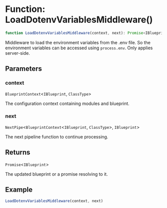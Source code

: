 # Function: LoadDotenvVariablesMiddleware()

```ts
function LoadDotenvVariablesMiddleware(context, next): Promise<IBlueprint>;
```

Middleware to load the environment variables from the .env file.
So the environment variables can be accessed using `process.env`.
Only applies server-side.

## Parameters

### context

`BlueprintContext`\<`IBlueprint`, `ClassType`\>

The configuration context containing modules and blueprint.

### next

`NextPipe`\<`BlueprintContext`\<`IBlueprint`, `ClassType`\>, `IBlueprint`\>

The next pipeline function to continue processing.

## Returns

`Promise`\<`IBlueprint`\>

The updated blueprint or a promise resolving to it.

## Example

```typescript
LoadDotenvVariablesMiddleware(context, next)
```
